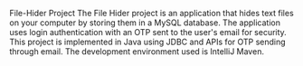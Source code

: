 File-Hider Project
The File Hider project is an application that hides text files on your computer by storing them in a MySQL database.
The application uses login authentication with an OTP sent to the user's email for security. 
This project is implemented in Java using JDBC and APIs for OTP sending through email. The development environment used is IntelliJ Maven.
